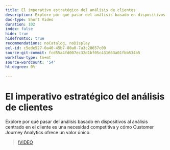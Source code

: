 ```yaml
---
title: El imperativo estratégico del análisis de clientes
description: Explore por qué pasar del análisis basado en dispositivos al análisis centrado en el cliente es una necesidad competitiva y cómo Customer Journey Analytics ofrece un valor único.
doc-type: Short Video
duration: 102
index: false
hide: true
hidefromtoc: true
recommendations: noCatalog, noDisplay
exl-id: c5ede527-0a40-45b7-80a0-7a3c28657c00
source-git-commit: fcd55a4fd007ec32d1bf05c431663a01fbb534b5
workflow-type: tm+mt
source-wordcount: '54'
ht-degree: 0%

---
```


# El imperativo estratégico del análisis de clientes

Explore por qué pasar del análisis basado en dispositivos al análisis centrado en el cliente es una necesidad competitiva y cómo Customer Journey Analytics ofrece un valor único.

<!-- 62_S112_3442459_101_the-strategic-imperative-of-customer-analytics -->
>[!VIDEO](https://video.tv.adobe.com/v/3458322/?learn=on&enablevpops=true)
